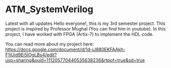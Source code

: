 # ATM_SystemVerilog
Latest with all updates
Hello everyone!, this is my 3rd semester project. This project is inspired by Professor Mughal (You can find him in youtube). In this project, I have worked with FPGA (Artix-7) to implement the HDL code.


You can read more about my project here:
https://docs.google.com/document/d/1d-iJ880EKFAAkh-F1iUid9Ei5lOgLBs4/edit?usp=sharing&ouid=111205770440535638236&rtpof=true&sd=true
